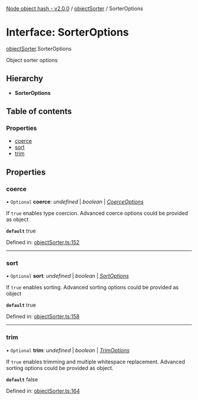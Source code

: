 [Node object hash - v2.0.0](../README.md) / [objectSorter](../modules/objectsorter.md) / SorterOptions

# Interface: SorterOptions

[objectSorter](../modules/objectsorter.md).SorterOptions

Object sorter options

## Hierarchy

- **SorterOptions**

## Table of contents

### Properties

- [coerce](objectsorter.sorteroptions.md#coerce)
- [sort](objectsorter.sorteroptions.md#sort)
- [trim](objectsorter.sorteroptions.md#trim)

## Properties

### coerce

• `Optional` **coerce**: _undefined_ | _boolean_ | [_CoerceOptions_](objectsorter.export_.coerceoptions.md)

If `true` enables type coercion.
Advanced coerce options could be provided as object

**`default`** true

Defined in: [objectSorter.ts:152](https://github.com/SkeLLLa/node-object-hash/blob/77b6001/src/objectSorter.ts#L152)

---

### sort

• `Optional` **sort**: _undefined_ | _boolean_ | [_SortOptions_](objectsorter.export_.sortoptions.md)

If `true` enables sorting.
Advanced sorting options could be provided as object

**`default`** true

Defined in: [objectSorter.ts:158](https://github.com/SkeLLLa/node-object-hash/blob/77b6001/src/objectSorter.ts#L158)

---

### trim

• `Optional` **trim**: _undefined_ | _boolean_ | [_TrimOptions_](objectsorter.export_.trimoptions.md)

If `true` enables trimming and multiple whitespace replacement.
Advanced sorting options could be provided as object.

**`default`** false

Defined in: [objectSorter.ts:164](https://github.com/SkeLLLa/node-object-hash/blob/77b6001/src/objectSorter.ts#L164)
